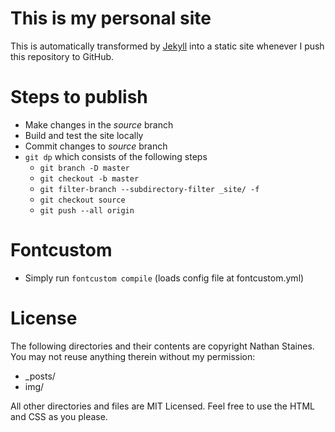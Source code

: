 # This is my personal site

This is automatically transformed by [Jekyll](http://jekyllrb.com/) into a static site whenever I push this repository to GitHub.

# Steps to publish

* Make changes in the *source* branch
* Build and test the site locally
* Commit changes to *source* branch
* `git dp` which consists of the following steps
  - `git branch -D master`
  - `git checkout -b master`
  - `git filter-branch --subdirectory-filter _site/ -f`
  - `git checkout source`
  - `git push --all origin`

# Fontcustom

* Simply run `fontcustom compile` (loads config file at fontcustom.yml)

# License

The following directories and their contents are copyright Nathan Staines. You may not reuse anything therein without my permission:

+ _posts/
+ img/

All other directories and files are MIT Licensed. Feel free to use the HTML and CSS as you please.
